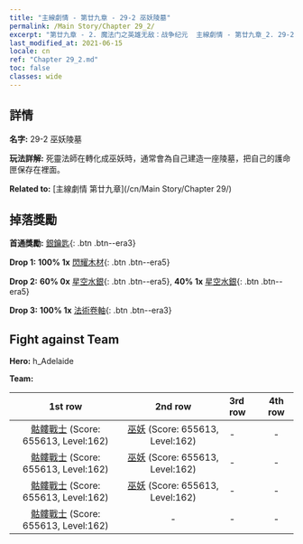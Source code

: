 ```yaml
---
title: "主線劇情 - 第廿九章 - 29-2 巫妖陵墓"
permalink: /Main Story/Chapter 29_2/
excerpt: "第廿九章 - 2. 魔法门之英雄无敌：战争纪元  主線劇情 - 第廿九章_2. 29-2 巫妖陵墓"
last_modified_at: 2021-06-15
locale: cn
ref: "Chapter 29_2.md"
toc: false
classes: wide
---
```


## 詳情

 **名字:** 29-2 巫妖陵墓

 **玩法詳解:** 死靈法師在轉化成巫妖時，通常會為自己建造一座陵墓，把自己的護命匣保存在裡面。

 **Related to:** [主線劇情 第廿九章](/cn/Main Story/Chapter 29/)

## 掉落獎勵

 **首通獎勵:** [銀鑰匙](/cn/Items/con_693/){: .btn .btn--era3}

 **Drop 1:** **100% 1x** [閃耀木材](/cn/Items/mat_97/){: .btn .btn--era5}

 **Drop 2:** **60% 0x** [星空水銀](/cn/Items/mat_91/){: .btn .btn--era5}, **40% 1x** [星空水銀](/cn/Items/mat_91/){: .btn .btn--era5}

 **Drop 3:** **100% 1x** [法術卷軸](/cn/Items/con_694/){: .btn .btn--era3}


## Fight against Team
 **Hero:** h_Adelaide

 **Team:**


  | 1st row | 2nd row | 3rd row | 4th row |
  |:----:|:----:|:----|:----:|
  | [骷髏戰士](/cn/units/Skeleton/) (Score: 655613, Level:162)  | [巫妖](/cn/units/Lich/) (Score: 655613, Level:162)  | - | - |
  | [骷髏戰士](/cn/units/Skeleton/) (Score: 655613, Level:162)  | [巫妖](/cn/units/Lich/) (Score: 655613, Level:162)  | - | - |
  | [骷髏戰士](/cn/units/Skeleton/) (Score: 655613, Level:162)  | [巫妖](/cn/units/Lich/) (Score: 655613, Level:162)  | - | - |
  | [骷髏戰士](/cn/units/Skeleton/) (Score: 655613, Level:162)  | - | - | - |



